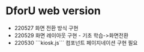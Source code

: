 # DforU web version

<ul>
  <li>220527 화면 전환 방식 구현</li>
  <li>220529 화면 레이아웃 구현 - 기초 학습->화면전환</li>
  <li>220530 ```kiosk.js``` 컴포넌트 페이지네이션 구현 필요</li>
